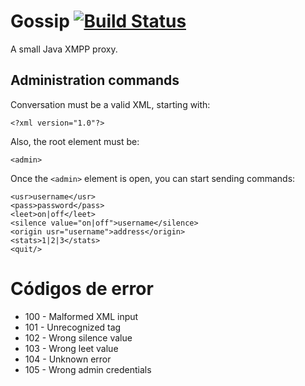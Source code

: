 Gossip [![Build Status](https://magnum.travis-ci.com/federicobond/gossip.svg?token=Hy1MxCczXxbQ4G3UZZgp&branch=master)](https://magnum.travis-ci.com/federicobond/gossip)
======

A small Java XMPP proxy.

## Administration commands

Conversation must be a valid XML, starting with:
```
<?xml version="1.0"?>
```

Also, the root element must be:
```
<admin>
```

Once the `<admin>` element is open, you can start sending commands:
```
<usr>username</usr>
<pass>password</pass>
<leet>on|off</leet>
<silence value="on|off">username</silence>
<origin usr="username">address</origin>
<stats>1|2|3</stats>
<quit/>
```

# Códigos de error

 * 100 - Malformed XML input
 * 101 - Unrecognized tag
 * 102 - Wrong silence value
 * 103 - Wrong leet value
 * 104 - Unknown error
 * 105 - Wrong admin credentials


